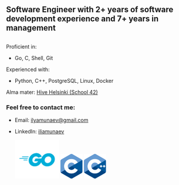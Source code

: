 ## Software Engineer with 2+ years of software development experience and 7+ years in management
## 
Proficient in: 
- Go, C, Shell, Git

Experienced with: 
- Python, C++, PostgreSQL, Linux, Docker

Alma mater: [Hive Helsinki (School 42)](https://www.hive.fi/en/curriculum/)


### Feel free to contact me:
- Email: ilyamunaev@gmail.com
- LinkedIn: [iliamunaev]( https://www.linkedin.com/in/iliamunaev/)

  <img src="https://github.com/iliamunaev/iliamunaev/blob/main/Go-Logo_Blue.png" width="120"/>
  <img src="https://github.com/iliamunaev/iliamunaev/blob/main/C_Logo.png" width="60"/>
  <img src="https://github.com/iliamunaev/iliamunaev/blob/main/CPP_logo.png" width="60"/>

